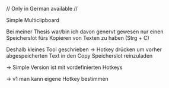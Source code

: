 // Only in German available //

Simple Multiclipboard

Bei meiner Thesis war/bin ich davon genervt gewesen nur einen Speicherslot fürs Kopieren von Texten zu haben (Strg + C)

Deshalb kleines Tool geschrieben -> Hotkey drücken um vorher abgespeicherten Text in den Copy Speicherslot reinzuladen

-> Simple Version ist mit vordefinierten Hotkeys

-> v1 man kann eigene Hotkey bestimmen 
